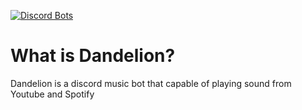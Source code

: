 [![Discord Bots](https://top.gg/api/widget/servers/797537793689124894.svg)](https://top.gg/bot/797537793689124894)
# What is Dandelion?
Dandelion is a discord music bot that capable of playing sound from Youtube and Spotify
